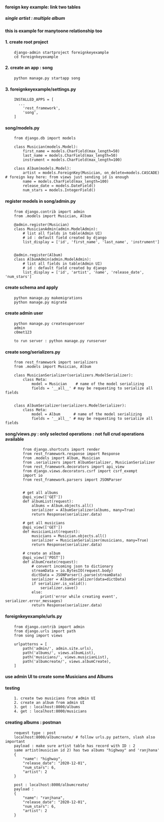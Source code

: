 #### foreign key example: link two tables
##### single artist : multiple album

#### this is example for manytoone relationship too


#### 1. create root project

        django-admin startproject foreignkeyexample
        cd foreignkeyexample

#### 2. create an app : song

        python manage.py startapp song

#### 3. foreignkeyexample/settings.py

        INSTALLED_APPS = [
          ...
            'rest_framework',
            'song',
        ]


#### song/models.py

        from django.db import models

        class Musician(models.Model):
            first_name = models.CharField(max_length=50)
            last_name = models.CharField(max_length=50)
            instrument = models.CharField(max_length=100)

        class Album(models.Model):
            artist = models.ForeignKey(Musician, on_delete=models.CASCADE)    # foreign key here: from views just sending id is enough
            name = models.CharField(max_length=100)
            release_date = models.DateField()
            num_stars = models.IntegerField()



#### register models in song/admin.py 

        from django.contrib import admin
        from .models import Musician, Album

        @admin.register(Musician)
        class MusicianAdmin(admin.ModelAdmin):
            # list all fields in table(Admin UI)
            # id : default field created by django
            list_display = ['id', 'first_name', 'last_name', 'instrument']


        @admin.register(Album)
        class AlbumAdmin(admin.ModelAdmin):
            # list all fields in table(Admin UI)
            # id : default field created by django
            list_display = ['id', 'artist', 'name', 'release_date', 'num_stars']


#### create schema and apply

        python manage.py makemigrations
        python manage.py migrate

#### create admin user

        python manage.py createsuperuser
        admin 
        c0met123

        to run server : python manage.py runserver


#### create song/serializers.py 

        from rest_framework import serializers
        from .models import Musician, Album

        class MusicianSerializer(serializers.ModelSerializer):
            class Meta:
                model = Musician    # name of the model serializing
                fields = '__all__' # may be requesting to serialize all fields


        class AlbumSerializer(serializers.ModelSerializer):
            class Meta:
                model = Album      # name of the model serializing 
                fields = '__all__' # may be requesting to serialize all fields



#### song/views.py : only selected operations : not full crud operations available


            from django.shortcuts import render
            from rest_framework.response import Response
            from .models import Album, Musician
            from .serializers import AlbumSerializer, MusicianSerializer
            from rest_framework.decorators import api_view
            from django.views.decorators.csrf import csrf_exempt
            import io
            from rest_framework.parsers import JSONParser
            
            
            # get all albums
            @api_view(['GET'])
            def albumList(request):
                albums = Album.objects.all()
                serializer = AlbumSerializer(albums, many=True)
                return Response(serializer.data)

            # get all musicians
            @api_view(['GET'])
            def musicianList(request):
                musicians = Musician.objects.all()
                serializer = MusicianSerializer(musicians, many=True)
                return Response(serializer.data)

            # create an album
            @api_view(['POST'])
            def albumCreate(request):
                # convert incoming json to dictionary
                streamData = io.BytesIO(request.body)
                dictData = JSONParser().parse(streamData)
                serializer = AlbumSerializer(data=dictData)
                if serializer.is_valid():
                    serializer.save()
                else:
                    print('error while creating event', serializer.error_messages)
                return Response(serializer.data)


#### foreignkeyexample/urls.py

        from django.contrib import admin
        from django.urls import path
        from song import views

        urlpatterns = [
            path('admin/', admin.site.urls),
            path('albums/', views.albumList),
            path('musicians/', views.musicianList),
            path('albumcreate/', views.albumCreate),
        ]

#### use admin UI to create some Musicians and Albums

#### testing 

        1. create two musicians from admin UI
        2. create an album from admin UI
        3. get : localhost:8000/albums
        4. get : localhost:8000/musicians

        

#### creating albums : postman

        request type : post
        localhost:8000/albumcreate/ # follow urls.py pattern, slash also important
        payload : make sure artist table has record with ID : 2
        same artist(musician id 2) has two albums "highway" and 'ranjhana'
        {
            "name": "highway",
            "release_date": "2020-12-01",
            "num_stars": 6,
            "artist": 2 
        }
         
        post : localhost:8000/albumcreate/
        payload : 
        {
            "name": "ranjhana",
            "release_date": "2020-12-01",
            "num_stars": 6,
            "artist": 2
        }
        
